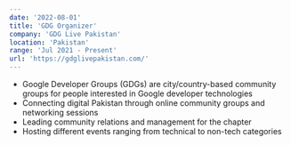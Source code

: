 ```yaml
---
date: '2022-08-01'
title: 'GDG Organizer'
company: 'GDG Live Pakistan'
location: 'Pakistan'
range: 'Jul 2021 - Present'
url: 'https://gdglivepakistan.com/'
---
```


- Google Developer Groups (GDGs) are city/country-based community groups for people interested in Google developer technologies
- Connecting digital Pakistan through online community groups and networking sessions
- Leading community relations and management for the chapter
- Hosting different events ranging from technical to non-tech categories
